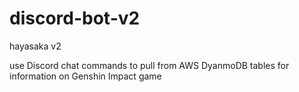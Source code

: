 # discord-bot-v2
hayasaka v2

use Discord chat commands to pull from AWS DyanmoDB tables for information on Genshin Impact game
